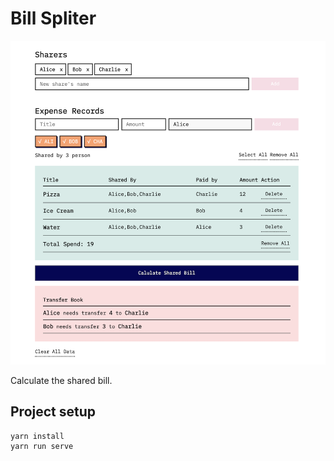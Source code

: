 # Bill Spliter

![](docs/thumbnail.png)

Calculate the shared bill.

## Project setup

```
yarn install
yarn run serve
```
